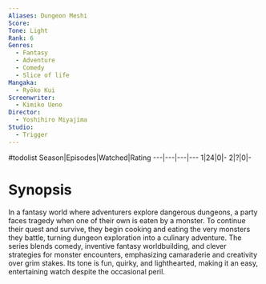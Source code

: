 ```yaml
---
Aliases: Dungeon Meshi
Score:
Tone: Light
Rank: 6
Genres:
  - Fantasy
  - Adventure
  - Comedy
  - Slice of life
Mangaka:
  - Ryōko Kui
Screenwriter:
  - Kimiko Ueno
Director:
  - Yoshihiro Miyajima
Studio:
  - Trigger
---
```

#todolist
Season|Episodes|Watched|Rating
---|---|---|---
1|24|0|-
2|?|0|-

# Synopsis
In a fantasy world where adventurers explore dangerous dungeons, a party faces tragedy when one of their own is eaten by a monster. To continue their quest and survive, they begin cooking and eating the very monsters they battle, turning dungeon exploration into a culinary adventure. The series blends comedy, inventive fantasy worldbuilding, and clever strategies for monster encounters, emphasizing camaraderie and creativity over grim stakes. Its tone is fun, quirky, and lighthearted, making it an easy, entertaining watch despite the occasional peril.
